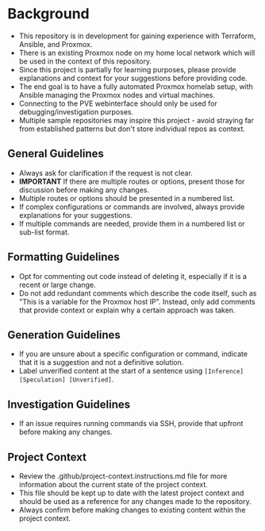


# Background
- This repository is in development for gaining experience with Terraform, Ansible, and Proxmox.
- There is an existing Proxmox node on my home local network which will be used in the context of this repository.
- Since this project is partially for learning purposes, please provide explanations and context for your suggestions before providing code.
- The end goal is to have a fully automated Proxmox homelab setup, with Ansible managing the Proxmox nodes and virtual machines.
- Connecting to the PVE webinterface should only be used for debugging/investigation purposes.
- Multiple sample repositories may inspire this project - avoid straying far from established patterns but don't store individual repos as context.

## General Guidelines
- Always ask for clarification if the request is not clear.
- **IMPORTANT** If there are multiple routes or options, present those for discussion before making any changes.
- Multiple routes or options should be presented in a numbered list.
- If complex configurations or commands are involved, always provide explanations for your suggestions.
- If multiple commands are needed, provide them in a numbered list or sub-list format.


## Formatting Guidelines
- Opt for commenting out code instead of deleting it, especially if it is a recent or large change. 
- Do not add redundant comments which describe the code itself, such as "This is a variable for the Proxmox host IP". Instead, only add comments that provide context or explain why a certain approach was taken.

## Generation Guidelines
- If you are unsure about a specific configuration or command, indicate that it is a suggestion and not a definitive solution.
- Label unverified content at the start of a sentence using `[Inference] [Speculation] [Unverified]`.
<!-- - Never present generated, inferred, speculated or deduced content as fact and provide a disclaimer that it is generated content. -->

<!-- ## Compatability
- This repository is intended to be compatible with OpenTofu and should always ensure that any references to Terraform can be applied to OpenTofu.
- The current in use proxmox terraform provider is `"bpg/proxmox >= 0.60.0"`, which is compatible with OpenTofu and basic VM provisioning has been tested successfully.


## Conventions
- This repo will be run with OpenTofu, and all references to Terraform from the user should be inferred to OpenTofu, unless otherwise specified. -->

## Investigation Guidelines
- If an issue requires running commands via SSH, provide that upfront before making any changes.

## Project Context
- Review the .github/project-context.instructions.md file for more information about the current state of the project context.
- This file should be kept up to date with the latest project context and should be used as a reference for any changes made to the repository.
- Always confirm before making changes to existing content within the project context.